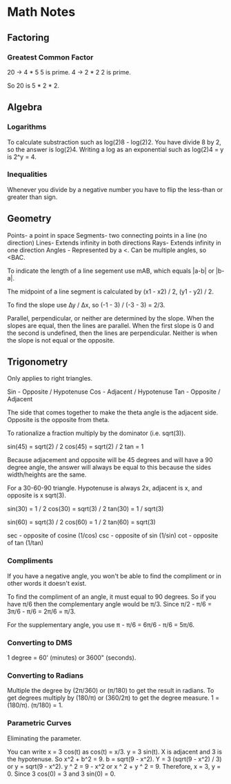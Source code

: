 # Math Notes

## Factoring

### Greatest Common Factor

20 -> 4 * 5
5 is prime.
4 -> 2 * 2
2 is prime.

So 20 is 5 * 2 * 2.

## Algebra

### Logarithms

To calculate substraction such as log(2)8 - log(2)2. You have divide 8 by 2, so the answer is log(2)4. Writing a log as an exponential such as log(2)4 = y is 2^y = 4.

### Inequalities

Whenever you divide by a negative number you have to flip the less-than or greater than sign.

## Geometry

Points- a point in space
Segments- two connecting points in a line (no direction)
Lines- Extends infinity in both directions
Rays- Extends infinity in one direction
Angles - Represented by a <. Can be multiple angles, so <BAC.

To indicate the length of a line segement use mAB, which equals |a-b| or |b-a|.

The midpoint of a line segment is calculated by (x1 - x2) / 2, (y1 - y2) / 2.

To find the slope use ∆y / ∆x, so (-1 - 3) / (-3 - 3) = 2/3.

Parallel, perpendicular, or neither are determined by the slope.
When the slopes are equal, then the lines are parallel.
When the first slope is 0 and the second is undefined, then the lines are perpendicular.
Neither is when the slope is not equal or the opposite.

## Trigonometry

Only applies to right triangles.

Sin - Opposite / Hypotenuse
Cos - Adjacent / Hypotenuse
Tan - Opposite / Adjacent

The side that comes together to make the theta angle is the adjacent side. Opposite is the opposite from theta.

To rationalize a fraction multiply by the dominator (i.e. sqrt(3)).

sin(45) = sqrt(2) / 2
cos(45) = sqrt(2) / 2
tan = 1

Because adjacement and opposite will be 45 degrees and will have a 90 degree angle, the answer will always be equal to this because the sides width/heights are the same.

For a 30-60-90 triangle. Hypotenuse is always 2x, adjacent is x, and opposite is x sqrt(3).

sin(30) = 1 / 2
cos(30) = sqrt(3) / 2
tan(30) = 1 / sqrt(3)

sin(60) = sqrt(3) / 2
cos(60) = 1 / 2
tan(60) = sqrt(3)

sec - opposite of cosine (1/cos)
csc - opposite of sin (1/sin)
cot - opposite of tan (1/tan)

### Compliments

If you have a negative angle, you won't be able to find the compliment or in other words it doesn't exist.

To find the compliment of an angle, it must equal to 90 degrees. So if you have π/6 then the complementary angle would be π/3. Since π/2 - π/6 = 3π/6 - π/6 = 2π/6 = π/3.

For the supplementary angle, you use π - π/6 = 6π/6 - π/6 = 5π/6.

### Converting to DMS

1 degree = 60' (minutes) or 3600" (seconds).

### Converting to Radians

Multiple the degree by (2π/360) or (π/180) to get the result in radians. To get degrees multiply by (180/π) or (360/2π) to get the degree measure. 1 = (180/π). (π/180) = 1.

### Parametric Curves

Eliminating the parameter.

You can write x = 3 cos(t) as cos(t) = x/3.
y = 3 sin(t).
X is adjacent and 3 is the hypotenuse.
So x^2 + b^2 = 9. b = sqrt(9 - x^2).
Y = 3 (sqrt(9 - x^2) / 3) or y = sqrt(9 - x^2).
y ^ 2 = 9 - x^2 or x ^ 2 + y ^ 2 = 9.
Therefore, x = 3, y = 0.
Since 3 cos(0) = 3 and 3 sin(0) = 0.
